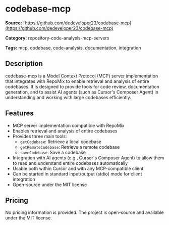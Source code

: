 # codebase-mcp

**Source:** [https://github.com/dedeveloper23/codebase-mcp](https://github.com/dedeveloper23/codebase-mcp)

**Category:** repository-code-analysis-mcp-servers

**Tags:** mcp, codebase, code-analysis, documentation, integration

## Description

codebase-mcp is a Model Context Protocol (MCP) server implementation that integrates with RepoMix to enable retrieval and analysis of entire codebases. It is designed to provide tools for code review, documentation generation, and to assist AI agents (such as Cursor's Composer Agent) in understanding and working with large codebases efficiently.

## Features

- MCP server implementation compatible with RepoMix
- Enables retrieval and analysis of entire codebases
- Provides three main tools:
  - `getCodebase`: Retrieve a local codebase
  - `getRemoteCodebase`: Retrieve a remote codebase
  - `saveCodebase`: Save a codebase
- Integration with AI agents (e.g., Cursor's Composer Agent) to allow them to read and understand entire codebases automatically
- Usable both within Cursor and with any MCP-compatible client
- Can be started in standard input/output (stdio) mode for client integration
- Open-source under the MIT license

## Pricing

No pricing information is provided. The project is open-source and available under the MIT license.